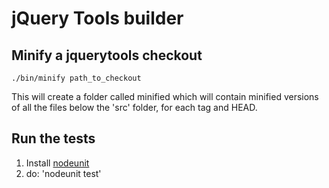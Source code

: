 # jQuery Tools builder

## Minify a jquerytools checkout

    ./bin/minify path_to_checkout

This will create a folder called minified which will contain minified
versions of all the files below the 'src' folder, for each tag and HEAD.

## Run the tests

1. Install [nodeunit](https://github.com/caolan/nodeunit)
2. do: 'nodeunit test'
